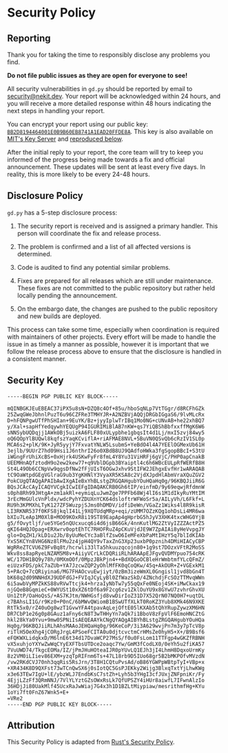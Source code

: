 # Security Policy

## Reporting

Thank you for taking the time to responsibly disclose any problems you find.

**Do not file public issues as they are open for everyone to see!**

All security vulnerabilities in `gd.py` should be reported by email
to [security@nekit.dev][Security Email].
Your report will be acknowledged within 24 hours, and you will receive a more
detailed response within 48 hours indicating the next steps in handling your report.

You can encrypt your report using our public key:
[`BB2D8194464001E0B9B60EB8741A1EAD20FFDE8A`][Security Key].
This key is also available on [MIT's Key Server][MIT Key Server]
and [reproduced below](#security-key).

After the initial reply to your report, the core team will try to keep you
informed of the progress being made towards a fix and official announcement.
These updates will be sent at least every five days. In reality, this is
more likely to be every 24-48 hours.

## Disclosure Policy

`gd.py` has a 5-step disclosure process:

1. The security report is received and is assigned a primary handler.
   This person will coordinate the fix and release process.

2. The problem is confirmed and a list of all affected versions is determined.

3. Code is audited to find any potential similar problems.

4. Fixes are prepared for all releases which are still under maintenance.
   These fixes are not committed to the public repository but rather
   held locally pending the announcement.

5. On the embargo date, the changes are pushed to the public repository
   and new builds are deployed.

This process can take some time, especially when coordination is required
with maintainers of other projects. Every effort will be made to handle
the issue in as timely a manner as possible, however it is important that
we follow the release process above to ensure that the disclosure is handled
in a consistent manner.

## Security Key

```text
-----BEGIN PGP PUBLIC KEY BLOCK-----

mQINBGKJEuEBEAC37iPX5u8sN+DZQ8c4Of+85u/hboSqNLp7VtTGgr/d8RCFhGZk
25ZwqGWeJbhnlPuzT6u96CZFRe3TMHYJR+A2NZBVjAQQjDRGbIGgaS6/9lvMLcRx
D+hFQNPgwUTfPhSHIan+9EuYK/Bz+jyyIplwTrIBq1Mo0NG+cUNvAB+he22xhBQ7
y/Xal+sapHfYedqywhYEQUgP94IGURIMiBlAB7nKW+qs7YiQBShBbfxxffMgK6W6
sNNSybUQDqjj1AWkOBj5uizkA6FLF80xULypbhe1gbqsIt4d1Lj/mxI5zvj84wy5
oQ6QOpYlBUQwl8kqfszYaqKCviflA+riAFMAE8NVL+5BuVN0QSvQb6cRzIV1SL0p
MCA6s2+plK/9K+JyR5yyjY7FxvatYNLW5LsubmS+YeBdO4l4A7YEElOGMexUb61H
3ejlb/9UUrZ7hd09Hsi1J6nthrI26o0XBdB8UJ9QAdfoHWka3fgSgopBBcI+S3tU
iWGngFrUhiXcBS+0xHjrk4USKwFyFr8fmL4Y8Yu31ViHRFj6gVjC/PHP0apCnakB
UEEMHnAQfztodH9o2ew2kew77+q9VblDGpb3BYaiptl4c6h6WBcEULpRfWERfB8H
St4L49Ob6CCNpVw9qgsDfNw2fFjUIsT6OGwJxhv9StIFW2JEhgxEvfHr1wARAQAB
tC9OaWtpdGEgVGlraG9ub3YgKHNlY3VyaXR5KSA8c2VjdXJpdHlAbmVraXQuZGV2
PokCUgQTAQgAPAIbAwIXgAIeBxYhBLstgZRGQAHgubYOuHQaHq0g/96KBQJiiR6G
BQsJCAcCAyICAQYVCgkICwIEFgIDAQAKCRB0Gh6tIP/einfmD/9y69eqwjRfdmnW
s0ph8Rh99JHtgA+zm1akRl+eymiqLuJwmZge7PPFb68Wj4lI6s1M1dIkyRuYMtIM
3rEcMmGUlcVnPldx/wdcPyhYZDUXnYCK64dsloftrWFWoSr5a/AILyVh/L6Fkf+L
RU9h3KPMXhLTyK127ZF5WuzpjSJms0hDMDV/idfiDeWn/VGaZz1Wiks4l8R9kisR
LI3RKNR537f0KFS8jkqlI41Lj9XQTUdqMRp+eqi/zUMM7OZzKQg1ohDsLi4MR6wa
bXIu7LeAp1M0XlB+MO09KOxR8i19ST89EapAp4gHprbG5hJyV3XHK4txcWHG0YjB
g5/fOvytljf/ue5YGe5nQUcxucq6i4d6jsB66Gk/4nnKutlMG2ZtVyIZZZActPZ5
qKI64HQJOpag+ERXwrv0optEhTC7RHOFRuZ4pCKuVjdJE9W7ZpAIAi8yHeVvpgJY
glo+DqZH1/kLD1u2Jb/8yUuMeCYc3aBlfZswO6IeMFeXbPaMtIHzY5q7blIdKIAb
YxS5KCYn8VHG6Nz8lFMu2z4jpH4QY9vTaxZnG3Xp23uxbP0pznih4DMiHIACyCBP
WgRReZTCVU6Z9FvBq8t/hcrwli33lTa5hkuuzqcojn80+1g9st7DOzxVFtR2MoSS
Wkv8ss8apRyeLNZAM5M8v+AiiyVCrLkCDQRiiRLhARAApEJFgvQVDMYpuo754cRK
WC/17DH1BQ9y78h/0MXmOOf/0MpzJBkPjn4++BdXQGoOCBleHrWmbtmfYLcQFmZ/
eiUzxFDS/pkC7aZUb+YA7JzcwZQP2yOhlMfFK0qCoQKw/45q+AkOUR+Z+VGExkM1
5+PAcQ+7cQRiyina6/MG7FHAOcvuEwjiyt/0zBm3izeWmXL0Gngisl1jvd8bGn4T
bK68q2d09NNHdXJ9UDFdGJ+FVIqJCyLyBl0ZfWazSkD/4ZNchdjFcSOzTTMvqWWn
6i5awbVyMPZkKS88vRVwTtcjk4+hrzaIyNbTw7y55qQxFe0NEoj4SK+iMwCkax19
njGQeB8GqmieC+0WYUSt10xXZ6tDf6a9F2cg6zv1ZklOuYU9x8GYwU7zvhrGhvXU
Un1ZtP/OaHoQsS/+AS7KJtm/NWHGsfjd8vwDirIoZ31D7X52QrN07NQ0H7+uqtDL
c7BAhsLI1G/r9Kz0+P0nC/6bMWvQWiomB1BSwUTfXLkT0RoKZ3Yub8XMk46N9XKE
RtTk5x0/rZ40uOg8wzT1GvwYFA4tpavAqLejOftE05lKXAb5tQhYRupZywzXM6HN
DR7CbP1e26g0p8GAuz1aFny6cN8T3wTHHyYn7aQk7i1BboV8zFpVlF6EmoHNCZtG
hkl28kYa0Yvu+9mw0SPNiIsAEQEAAYkCNgQYAQgAIBYhBLstgZRGQAHgubYOuHQa
Hq0g/96KBQJiiRLhAhsMAAoJEHQaHq0g/96KeCoP/3i3A629wvjPn7m3y7pTcV8p
riTlH5OeXhg4jCORgJrgL4PSoeFCITA0u0djtcvctmCrHMsZe0hyH5+X+/B9Bsf6
eFQKWXLidqkxD/M6lnE6t34d17DvaWCP27MsS/f0u0FsLom11TTFgp4wGKZfRBNH
vX5xuhjoYXYwZwWqCYyEXFTbsUTDce2oaqc7Yw/GmM3fCodLX0/0eYh5u2fiKA57
7VuUWD74/TkgcEOMa/IZ/jPmJHuHOteaIJR0pYUvLQ1EJh3jI4LhmH8DqxoUrmKy
8z2VM0iLIiev86EXM+yzqTpRIFnm6Ts+47L18rb9D5IUo68gr5B2bMKPOfvMVzdN
/vw2RKdCVJ70nh3qqRis5RsJrn/3T8H1CQtuPvsAd/oB86YGWPpWBtpTyI+VBp+x
+XR434K8D9QXFst73wTCnQwSX6j0sIotQC5GsPJEKky2Wijg3BlxqTxtYjLhwKWg
x3e63TEw7IgU+lE/ybzWLJ7EndbKsC7stZh+Lyh5b3YHgI3cfJUxjZNFpniKr/Fy
4EjjLZzFf3QRmNNJ/7VlYLYztGZsOWxRsLk7QfUPSZY4iHUr8aiwfL7IFwnAlzIo
36HDjJi80UakMlf45UcxRaJwWiaj7G4x3h1D1BZLtMiypiaw/mesrithmfHg+KYu
1oYi7ft0FnZ67Wnk5+E+
=VRe2
-----END PGP PUBLIC KEY BLOCK-----
```

## Attribution

This Security Policy is adapted from [Rust's Security Policy][Rust Security Policy].

[Security Email]: mailto:security@nekit.dev
[Security Key]: https://nekit.dev/keys/security
[MIT Key Server]: https://pgp.mit.edu/pks/lookup?op=index&search=0xBB2D8194464001E0B9B60EB8741A1EAD20FFDE8A
[Rust Security Policy]: https://rust-lang.org/policies/security
